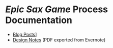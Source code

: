 # *Epic Sax Game* Process Documentation

* [Blog Posts](./blog.md)]
* [Design Notes](./design-notes.pdf) (PDF exported from Evernote)

